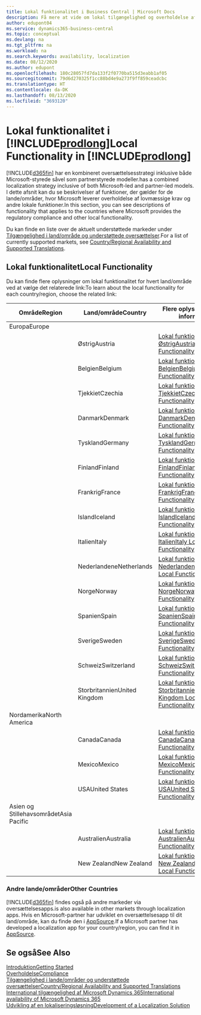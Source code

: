 ```yaml
---
title: Lokal funktionalitet i Business Central | Microsoft Docs
description: Få mere at vide om lokal tilgængelighed og overholdelse af lovmæssige krav for Dynamics 365 Business Central.
author: edupont04
ms.service: dynamics365-business-central
ms.topic: conceptual
ms.devlang: na
ms.tgt_pltfrm: na
ms.workload: na
ms.search.keywords: availability, localization
ms.date: 08/12/2020
ms.author: edupont
ms.openlocfilehash: 180c28057fd7da133f2f0770ba515d3eabb1af05
ms.sourcegitcommit: 79d6d270325f1cc88bd4e9a273f9ff859ceadcbc
ms.translationtype: HT
ms.contentlocale: da-DK
ms.lasthandoff: 08/13/2020
ms.locfileid: "3693120"
---
```

# <a name="local-functionality-in-prodlong"></a><span data-ttu-id="91e36-103">Lokal funktionalitet i [!INCLUDE[prodlong](includes/prodlong.md)]</span><span class="sxs-lookup"><span data-stu-id="91e36-103">Local Functionality in [!INCLUDE[prodlong](includes/prodlong.md)]</span></span>

[!INCLUDE[d365fin](includes/d365fin_md.md)] <span data-ttu-id="91e36-104">har en kombineret oversættelsesstrategi inklusive både Microsoft-styrede såvel som partnerstyrede modeller.</span><span class="sxs-lookup"><span data-stu-id="91e36-104">has a combined localization strategy inclusive of both Microsoft-led and partner-led models.</span></span> <span data-ttu-id="91e36-105">I dette afsnit kan du se beskrivelser af funktioner, der gælder for de lande/områder, hvor Microsoft leverer overholdelse af lovmæssige krav og andre lokale funktioner.</span><span class="sxs-lookup"><span data-stu-id="91e36-105">In this section, you can see descriptions of functionality that applies to the countries where Microsoft provides the regulatory compliance and other local functionality.</span></span>  

<span data-ttu-id="91e36-106">Du kan finde en liste over de aktuelt understøttede markeder under [Tilgængelighed i land/område og understøttede oversættelser](/dynamics365/business-central/dev-itpro/compliance/apptest-countries-and-translations?toc=/dynamics365/business-central/toc.json).</span><span class="sxs-lookup"><span data-stu-id="91e36-106">For a list of currently supported markets, see [Country/Regional Availability and Supported Translations](/dynamics365/business-central/dev-itpro/compliance/apptest-countries-and-translations?toc=/dynamics365/business-central/toc.json).</span></span>  

## <a name="local-functionality"></a><span data-ttu-id="91e36-107">Lokal funktionalitet</span><span class="sxs-lookup"><span data-stu-id="91e36-107">Local Functionality</span></span>

<span data-ttu-id="91e36-108">Du kan finde flere oplysninger om lokal funktionalitet for hvert land/område ved at vælge det relaterede link:</span><span class="sxs-lookup"><span data-stu-id="91e36-108">To learn about the local functionality for each country/region, choose the related link:</span></span>

| <span data-ttu-id="91e36-109">Område</span><span class="sxs-lookup"><span data-stu-id="91e36-109">Region</span></span> | <span data-ttu-id="91e36-110">Land/område</span><span class="sxs-lookup"><span data-stu-id="91e36-110">Country</span></span> | <span data-ttu-id="91e36-111">Flere oplysninger</span><span class="sxs-lookup"><span data-stu-id="91e36-111">More information</span></span> |
| --- | --- |--- |
| <span data-ttu-id="91e36-112">Europa</span><span class="sxs-lookup"><span data-stu-id="91e36-112">Europe</span></span> |  | |
|        | <span data-ttu-id="91e36-113">Østrig</span><span class="sxs-lookup"><span data-stu-id="91e36-113">Austria</span></span> | [<span data-ttu-id="91e36-114">Lokal funktionalitet for Østrig</span><span class="sxs-lookup"><span data-stu-id="91e36-114">Austria Local Functionality</span></span>](localfunctionality/austria/austria-local-functionality.md) |
|        | <span data-ttu-id="91e36-115">Belgien</span><span class="sxs-lookup"><span data-stu-id="91e36-115">Belgium</span></span> | [<span data-ttu-id="91e36-116">Lokal funktionalitet for Belgien</span><span class="sxs-lookup"><span data-stu-id="91e36-116">Belgium Local Functionality</span></span>](localfunctionality/belgium/belgium-local-functionality.md) |
|        | <span data-ttu-id="91e36-117">Tjekkiet</span><span class="sxs-lookup"><span data-stu-id="91e36-117">Czechia</span></span> | [<span data-ttu-id="91e36-118">Lokal funktionalitet for Tjekkiet</span><span class="sxs-lookup"><span data-stu-id="91e36-118">Czech Local Functionality</span></span>](localfunctionality/czech/czech-local-functionality.md) |
|        | <span data-ttu-id="91e36-119">Danmark</span><span class="sxs-lookup"><span data-stu-id="91e36-119">Denmark</span></span> | [<span data-ttu-id="91e36-120">Lokal funktionalitet for Danmark</span><span class="sxs-lookup"><span data-stu-id="91e36-120">Denmark Local Functionality</span></span>](localfunctionality/denmark/denmark-local-functionality.md) |
|        | <span data-ttu-id="91e36-121">Tyskland</span><span class="sxs-lookup"><span data-stu-id="91e36-121">Germany</span></span> | [<span data-ttu-id="91e36-122">Lokal funktionalitet for Tyskland</span><span class="sxs-lookup"><span data-stu-id="91e36-122">Germany Local Functionality</span></span>](localfunctionality/germany/germany-local-functionality.md) |
|        | <span data-ttu-id="91e36-123">Finland</span><span class="sxs-lookup"><span data-stu-id="91e36-123">Finland</span></span> | [<span data-ttu-id="91e36-124">Lokal funktionalitet for Finland</span><span class="sxs-lookup"><span data-stu-id="91e36-124">Finland Local Functionality</span></span>](localfunctionality/finland/finland-local-functionality.md) |
|        | <span data-ttu-id="91e36-125">Frankrig</span><span class="sxs-lookup"><span data-stu-id="91e36-125">France</span></span> | [<span data-ttu-id="91e36-126">Lokal funktionalitet for Frankrig</span><span class="sxs-lookup"><span data-stu-id="91e36-126">France Local Functionality</span></span>](localfunctionality/france/france-local-functionality.md) |
|        | <span data-ttu-id="91e36-127">Island</span><span class="sxs-lookup"><span data-stu-id="91e36-127">Iceland</span></span> | [<span data-ttu-id="91e36-128">Lokal funktionalitet for Island</span><span class="sxs-lookup"><span data-stu-id="91e36-128">Iceland Local Functionality</span></span>](localfunctionality/iceland/iceland-local-functionality.md) |
|        | <span data-ttu-id="91e36-129">Italien</span><span class="sxs-lookup"><span data-stu-id="91e36-129">Italy</span></span> | [<span data-ttu-id="91e36-130">Lokal funktionalitet for Italien</span><span class="sxs-lookup"><span data-stu-id="91e36-130">Italy Local Functionality</span></span>](localfunctionality/italy/italy-local-functionality.md) |
|        | <span data-ttu-id="91e36-131">Nederlandene</span><span class="sxs-lookup"><span data-stu-id="91e36-131">Netherlands</span></span> | [<span data-ttu-id="91e36-132">Lokal funktionalitet for Nederlandene</span><span class="sxs-lookup"><span data-stu-id="91e36-132">Netherlands Local Functionality</span></span>](localfunctionality/netherlands/netherlands-local-functionality.md) |
|        | <span data-ttu-id="91e36-133">Norge</span><span class="sxs-lookup"><span data-stu-id="91e36-133">Norway</span></span> | [<span data-ttu-id="91e36-134">Lokal funktionalitet for Norge</span><span class="sxs-lookup"><span data-stu-id="91e36-134">Norway Local Functionality</span></span>](localfunctionality/norway/norway-local-functionality.md) |
|        | <span data-ttu-id="91e36-135">Spanien</span><span class="sxs-lookup"><span data-stu-id="91e36-135">Spain</span></span> | [<span data-ttu-id="91e36-136">Lokal funktionalitet for Spanien</span><span class="sxs-lookup"><span data-stu-id="91e36-136">Spain Local Functionality</span></span>](localfunctionality/spain/spain-local-functionality.md) |
|        | <span data-ttu-id="91e36-137">Sverige</span><span class="sxs-lookup"><span data-stu-id="91e36-137">Sweden</span></span> | [<span data-ttu-id="91e36-138">Lokal funktionalitet for Sverige</span><span class="sxs-lookup"><span data-stu-id="91e36-138">Sweden Local Functionality</span></span>](localfunctionality/sweden/sweden-local-functionality.md) |
|        | <span data-ttu-id="91e36-139">Schweiz</span><span class="sxs-lookup"><span data-stu-id="91e36-139">Switzerland</span></span> | [<span data-ttu-id="91e36-140">Lokal funktionalitet for Schweiz</span><span class="sxs-lookup"><span data-stu-id="91e36-140">Switzerland Local Functionality</span></span>](localfunctionality/switzerland/switzerland-local-functionality.md) |
|        | <span data-ttu-id="91e36-141">Storbritannien</span><span class="sxs-lookup"><span data-stu-id="91e36-141">United Kingdom</span></span> | [<span data-ttu-id="91e36-142">Lokal funktionalitet for Storbritannien</span><span class="sxs-lookup"><span data-stu-id="91e36-142">United Kingdom Local Functionality</span></span>](localfunctionality/unitedkingdom/united-kingdom-local-functionality.md) |
| <span data-ttu-id="91e36-143">Nordamerika</span><span class="sxs-lookup"><span data-stu-id="91e36-143">North America</span></span> |       |  |
|        | <span data-ttu-id="91e36-144">Canada</span><span class="sxs-lookup"><span data-stu-id="91e36-144">Canada</span></span>|[<span data-ttu-id="91e36-145">Lokal funktionalitet for Canada</span><span class="sxs-lookup"><span data-stu-id="91e36-145">Canada Local Functionality</span></span>](localfunctionality/canada/canada-local-functionality.md) |
|        | <span data-ttu-id="91e36-146">Mexico</span><span class="sxs-lookup"><span data-stu-id="91e36-146">Mexico</span></span> | [<span data-ttu-id="91e36-147">Lokal funktionalitet for Mexico</span><span class="sxs-lookup"><span data-stu-id="91e36-147">Mexico Local Functionality</span></span>](localfunctionality/mexico/mexico-local-functionality.md) |
|        | <span data-ttu-id="91e36-148">USA</span><span class="sxs-lookup"><span data-stu-id="91e36-148">United States</span></span>|[<span data-ttu-id="91e36-149">Lokal funktionalitet for USA</span><span class="sxs-lookup"><span data-stu-id="91e36-149">United States Local Functionality</span></span>](localfunctionality/unitedstates/united-states-local-functionality.md) |
| <span data-ttu-id="91e36-150">Asien og Stillehavsområdet</span><span class="sxs-lookup"><span data-stu-id="91e36-150">Asia Pacific</span></span> |       |  |
|        | <span data-ttu-id="91e36-151">Australien</span><span class="sxs-lookup"><span data-stu-id="91e36-151">Australia</span></span> | [<span data-ttu-id="91e36-152">Lokal funktionalitet for Australien</span><span class="sxs-lookup"><span data-stu-id="91e36-152">Australia Local Functionality</span></span>](localfunctionality/australia/australia-local-functionality.md) |
|        | <span data-ttu-id="91e36-153">New Zealand</span><span class="sxs-lookup"><span data-stu-id="91e36-153">New Zealand</span></span> | [<span data-ttu-id="91e36-154">Lokal funktionalitet for New Zealand</span><span class="sxs-lookup"><span data-stu-id="91e36-154">New Zealand Local Functionality</span></span>](localfunctionality/newzealand/new-zealand-local-functionality.md) |

### <a name="other-countries"></a><span data-ttu-id="91e36-155">Andre lande/områder</span><span class="sxs-lookup"><span data-stu-id="91e36-155">Other Countries</span></span>

[!INCLUDE[d365fin](includes/d365fin_md.md)] <span data-ttu-id="91e36-156">findes også på andre markeder via oversættelsesapps.</span><span class="sxs-lookup"><span data-stu-id="91e36-156">is also available in other markets through localization apps.</span></span> <span data-ttu-id="91e36-157">Hvis en Microsoft-partner har udviklet en oversættelsesapp til dit land/område, kan du finde den i [AppSource](https://go.microsoft.com/fwlink/?linkid=2081646).</span><span class="sxs-lookup"><span data-stu-id="91e36-157">If a Microsoft partner has developed a localization app for your country/region, you can find it in [AppSource](https://go.microsoft.com/fwlink/?linkid=2081646).</span></span>

## <a name="see-also"></a><span data-ttu-id="91e36-158">Se også</span><span class="sxs-lookup"><span data-stu-id="91e36-158">See Also</span></span>

[<span data-ttu-id="91e36-159">Introduktion</span><span class="sxs-lookup"><span data-stu-id="91e36-159">Getting Started</span></span>](product-get-started.md)  
[<span data-ttu-id="91e36-160">Overholdelse</span><span class="sxs-lookup"><span data-stu-id="91e36-160">Compliance</span></span>](compliance/compliance-overview.md)  
[<span data-ttu-id="91e36-161">Tilgængelighed i lande/områder og understøttede oversættelser</span><span class="sxs-lookup"><span data-stu-id="91e36-161">Country/Regional Availability and Supported Translations</span></span>](/dynamics365/business-central/dev-itpro/compliance/apptest-countries-and-translations?toc=/dynamics365/business-central/toc.json)  
[<span data-ttu-id="91e36-162">International tilgængelighed af Microsoft Dynamics 365</span><span class="sxs-lookup"><span data-stu-id="91e36-162">International availability of Microsoft Dynamics 365</span></span>](/dynamics365/get-started/availability)  
[<span data-ttu-id="91e36-163">Udvikling af en lokaliseringsløsning</span><span class="sxs-lookup"><span data-stu-id="91e36-163">Development of a Localization Solution</span></span>](/dynamics365/business-central/dev-itpro/developer/readiness/readiness-develop-localization)  
